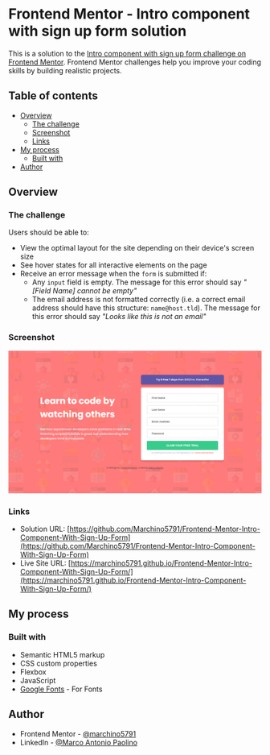 # Frontend Mentor - Intro component with sign up form solution

This is a solution to the [Intro component with sign up form challenge on Frontend Mentor](https://www.frontendmentor.io/challenges/intro-component-with-signup-form-5cf91bd49edda32581d28fd1). Frontend Mentor challenges help you improve your coding skills by building realistic projects.

## Table of contents

- [Overview](#overview)
  - [The challenge](#the-challenge)
  - [Screenshot](#screenshot)
  - [Links](#links)
- [My process](#my-process)
  - [Built with](#built-with)
- [Author](#author)

## Overview

### The challenge

Users should be able to:

- View the optimal layout for the site depending on their device's screen size
- See hover states for all interactive elements on the page
- Receive an error message when the `form` is submitted if:
  - Any `input` field is empty. The message for this error should say *"[Field Name] cannot be empty"*
  - The email address is not formatted correctly (i.e. a correct email address should have this structure: `name@host.tld`). The message for this error should say *"Looks like this is not an email"*

### Screenshot

![Screenshot Intro component with sign up form](https://github.com/Marchino5791/Frontend-Mentor-Intro-Component-With-Sign-Up-Form/blob/main/Screenshot.png)

### Links

- Solution URL: [https://github.com/Marchino5791/Frontend-Mentor-Intro-Component-With-Sign-Up-Form](https://github.com/Marchino5791/Frontend-Mentor-Intro-Component-With-Sign-Up-Form)
- Live Site URL: [https://marchino5791.github.io/Frontend-Mentor-Intro-Component-With-Sign-Up-Form/](https://marchino5791.github.io/Frontend-Mentor-Intro-Component-With-Sign-Up-Form/)

## My process

### Built with

- Semantic HTML5 markup
- CSS custom properties
- Flexbox
- JavaScript
- [Google Fonts](https://fonts.google.com/) - For Fonts

## Author

- Frontend Mentor - [@marchino5791](https://www.frontendmentor.io/profile/marchino5791)
- LinkedIn - [@Marco Antonio Paolino](https://www.linkedin.com/in/marco-paolino/)
